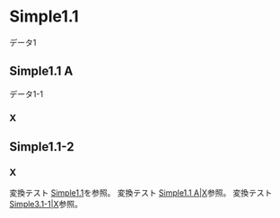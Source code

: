 <!-- test/data/simple1.md -->
# Simple1.1 <a id="SS_1"></a>
データ1

## Simple1.1 A <a id="SS_1_1"></a>
データ1-1

### X <a id="SS_1_1_1"></a>

## Simple1.1-2 <a id="SS_1_2"></a>
### X <a id="SS_1_2_1"></a>
変換テスト [Simple1.1](---)を参照。
変換テスト [Simple1.1 A|X](---)参照。
変換テスト [Simple3.1-1|X](---)参照。

